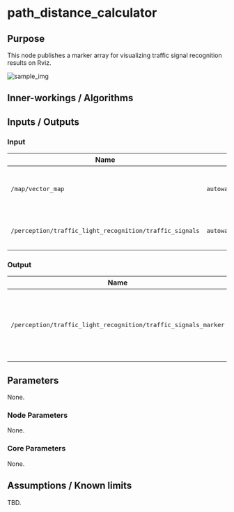 # path_distance_calculator

## Purpose

This node publishes a marker array for visualizing traffic signal recognition results on Rviz.

![sample_img](./images/traffic_light_recognition_visualization_sample.png)

## Inner-workings / Algorithms

## Inputs / Outputs

### Input

| Name                                                    | Type                                                     | Description                                       |
| ------------------------------------------------------- | -------------------------------------------------------- | ------------------------------------------------- |
| `/map/vector_map`                                       | `autoware_map_msgs::msg::LaneletMapBin`                  | Vector map for getting traffic signal information |
| `/perception/traffic_light_recognition/traffic_signals` | `autoware_perception_msgs::msg::TrafficLightGroupArray` | The result of traffic signal recognition          |

### Output

| Name                                                           | Type                                   | Description                                                                    |
| -------------------------------------------------------------- | -------------------------------------- | ------------------------------------------------------------------------------ |
| `/perception/traffic_light_recognition/traffic_signals_marker` | `visualization_msgs::msg::MarkerArray` | Publish a marker array for visualization of traffic signal recognition results |

## Parameters

None.

### Node Parameters

None.

### Core Parameters

None.

## Assumptions / Known limits

TBD.
